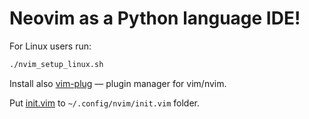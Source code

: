 # Neovim as a Python language IDE!

For Linux users run:

```sh
./nvim_setup_linux.sh
```

Install also [vim-plug](https://github.com/junegunn/vim-plug) — plugin manager for vim/nvim.

Put [init.vim](init.vim) to `~/.config/nvim/init.vim` folder.
